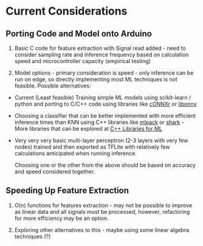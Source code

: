 # Current Considerations

## Porting Code and Model onto Arduino

1. Basic C code for feature extraction with Signal read added - need to consider sampling rate and inference frequency based on calculation speed and microcontroller capacity (empirical testing)

2. Model options - primary consideration is speed - only inference can be run on edge, so directly implementing most ML techniques is not feasible. Possible alternatives:
-   Current (Least feasible) Training simple ML models using scikit-learn / python and porting to C/C++ code using libraries like [cONNXr](https://github.com/alrevuelta/cONNXr) or [libonnx](https://github.com/xboot/libonnx)
-   Choosing a classifier that can be better implemented with more efficient inference times than KNN using C++ libraries like [mlpack](https://www.mlpack.org/doc/index.html#classification-algorithms) or [shark](http://image.diku.dk/shark/sphinx_pages/build/html/index.html) - More libraries that can be explored at [C++ Libraries for ML](https://github.com/josephmisiti/awesome-machine-learning?tab=readme-ov-file#cpp)
-   Very very very basic multi-layer perceptron (2-3 layers with very few nodes) trained and then exported as TFLite with relatively few calculations anticipated when running inference. 

    Choosing one or the other from the above should be based on accuracy and speed considered together. 

## Speeding Up Feature Extraction

1. O(n) functions for features extraction - may not be possible to improve as linear data and all signals must be processed, however, refactoring for more efficiency may be an option.

2. Exploring other alternatives to this - maybe using some linear algebra techniques (?) 